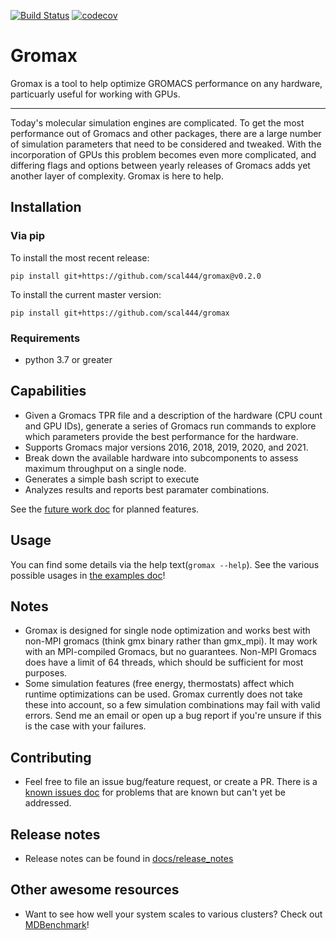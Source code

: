 [![Build Status](https://travis-ci.org/scal444/gromax.svg?branch=master)](https://travis-ci.org/scal444/gromax)
[![codecov](https://codecov.io/gh/scal444/gromax/branch/master/graph/badge.svg)](https://codecov.io/gh/scal444/gromax)

# Gromax
Gromax is a tool to help optimize GROMACS performance on any hardware, particuarly useful for working with GPUs.


---------------------------

Today's molecular simulation engines are complicated. To get the most performance out of Gromacs and other packages,
there are a large number of simulation parameters that need to be considered and tweaked. With the incorporation of
GPUs this problem becomes even more complicated, and differing flags and options between yearly releases of Gromacs adds
yet another layer of complexity. Gromax is here to help.

## Installation
### Via pip
To install the most recent release:
```
pip install git+https://github.com/scal444/gromax@v0.2.0
```

To install the current master version:

```
pip install git+https://github.com/scal444/gromax
```

### Requirements
- python 3.7 or greater

## Capabilities
- Given a Gromacs TPR file and a description of the hardware (CPU count and GPU IDs), generate a series of Gromacs run
  commands to explore which parameters provide the best performance for the hardware.
- Supports Gromacs major versions 2016, 2018, 2019, 2020, and 2021.
- Break down the available hardware into subcomponents to assess maximum throughput on a single node.
- Generates a simple bash script to execute
- Analyzes results and reports best paramater combinations.

See the [future work doc](docs/future_work.md) for planned features.

## Usage
You can find some details via the help text(```gromax --help```). See the various possible usages 
in [the examples doc](docs/examples.md)!

## Notes
- Gromax is designed for single node optimization and works best with non-MPI gromacs (think gmx binary rather than 
  gmx_mpi). It may work with an MPI-compiled Gromacs, but no guarantees. Non-MPI Gromacs does have a limit of 64
  threads, which should be sufficient for most purposes.
- Some simulation features (free energy, thermostats) affect which runtime optimizations can be used. Gromax currently
  does not take these into account, so a few simulation combinations may fail with valid errors. Send me an email
  or open up a bug report if you're unsure if this is the case with your failures.

## Contributing
- Feel free to file an issue bug/feature request, or create a PR. There is a 
  [known issues doc](docs/known_issues.md) for problems that are known but can't yet be addressed. 

## Release notes
- Release notes can be found in [docs/release_notes](docs/release_notes)

## Other awesome resources
- Want to see how well your system scales to various clusters? Check out
 [MDBenchmark](https://github.com/bio-phys/mdbenchmark)!
 

